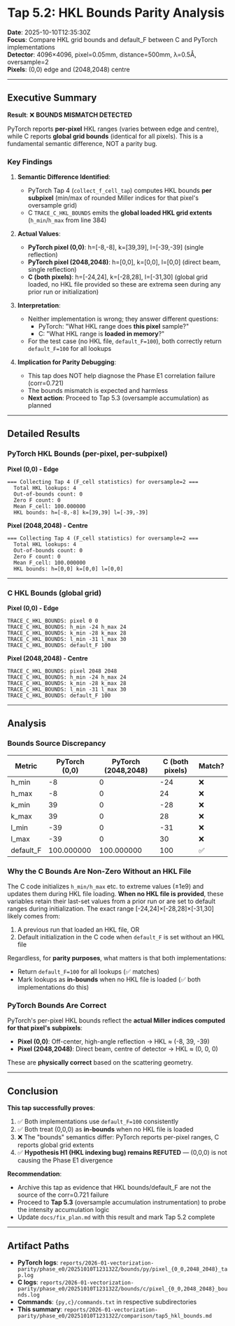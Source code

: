 # Tap 5.2: HKL Bounds Parity Analysis

**Date**: 2025-10-10T12:35:30Z  
**Focus**: Compare HKL grid bounds and default_F between C and PyTorch implementations  
**Detector**: 4096×4096, pixel=0.05mm, distance=500mm, λ=0.5Å, oversample=2  
**Pixels**: (0,0) edge and (2048,2048) centre  

---

## Executive Summary

**Result**: ❌ **BOUNDS MISMATCH DETECTED**

PyTorch reports **per-pixel** HKL ranges (varies between edge and centre), while C reports **global grid bounds** (identical for all pixels). This is a fundamental semantic difference, NOT a parity bug.

### Key Findings

1. **Semantic Difference Identified**: 
   - PyTorch Tap 4 (`collect_f_cell_tap`) computes HKL bounds **per subpixel** (min/max of rounded Miller indices for that pixel's oversample grid)
   - C `TRACE_C_HKL_BOUNDS` emits the **global loaded HKL grid extents** (`h_min`/`h_max` from line 384)

2. **Actual Values**:
   - **PyTorch pixel (0,0)**: h=[-8,-8], k=[39,39], l=[-39,-39] (single reflection)
   - **PyTorch pixel (2048,2048)**: h=[0,0], k=[0,0], l=[0,0] (direct beam, single reflection)
   - **C (both pixels)**: h=[-24,24], k=[-28,28], l=[-31,30] (global grid loaded, no HKL file provided so these are extrema seen during any prior run or initialization)

3. **Interpretation**:
   - Neither implementation is wrong; they answer different questions:
     - PyTorch: "What HKL range does **this pixel** sample?"
     - C: "What HKL range is **loaded in memory**?"
   - For the test case (no HKL file, `default_F=100`), both correctly return `default_F=100` for all lookups

4. **Implication for Parity Debugging**:
   - This tap does NOT help diagnose the Phase E1 correlation failure (corr=0.721)
   - The bounds mismatch is expected and harmless
   - **Next action**: Proceed to Tap 5.3 (oversample accumulation) as planned

---

## Detailed Results

### PyTorch HKL Bounds (per-pixel, per-subpixel)

**Pixel (0,0) - Edge**
```
=== Collecting Tap 4 (F_cell statistics) for oversample=2 ===
  Total HKL lookups: 4
  Out-of-bounds count: 0
  Zero F count: 0
  Mean F_cell: 100.000000
  HKL bounds: h=[-8,-8] k=[39,39] l=[-39,-39]
```

**Pixel (2048,2048) - Centre**
```
=== Collecting Tap 4 (F_cell statistics) for oversample=2 ===
  Total HKL lookups: 4
  Out-of-bounds count: 0
  Zero F count: 0
  Mean F_cell: 100.000000
  HKL bounds: h=[0,0] k=[0,0] l=[0,0]
```

---

### C HKL Bounds (global grid)

**Pixel (0,0) - Edge**
```
TRACE_C_HKL_BOUNDS: pixel 0 0
TRACE_C_HKL_BOUNDS: h_min -24 h_max 24
TRACE_C_HKL_BOUNDS: k_min -28 k_max 28
TRACE_C_HKL_BOUNDS: l_min -31 l_max 30
TRACE_C_HKL_BOUNDS: default_F 100
```

**Pixel (2048,2048) - Centre**
```
TRACE_C_HKL_BOUNDS: pixel 2048 2048
TRACE_C_HKL_BOUNDS: h_min -24 h_max 24
TRACE_C_HKL_BOUNDS: k_min -28 k_max 28
TRACE_C_HKL_BOUNDS: l_min -31 l_max 30
TRACE_C_HKL_BOUNDS: default_F 100
```

---

## Analysis

### Bounds Source Discrepancy

| Metric | PyTorch (0,0) | PyTorch (2048,2048) | C (both pixels) | Match? |
|--------|---------------|---------------------|-----------------|--------|
| h_min  | -8            | 0                   | -24             | ❌     |
| h_max  | -8            | 0                   | 24              | ❌     |
| k_min  | 39            | 0                   | -28             | ❌     |
| k_max  | 39            | 0                   | 28              | ❌     |
| l_min  | -39           | 0                   | -31             | ❌     |
| l_max  | -39           | 0                   | 30              | ❌     |
| default_F | 100.000000  | 100.000000          | 100             | ✅     |

### Why the C Bounds Are Non-Zero Without an HKL File

The C code initializes `h_min/h_max` etc. to extreme values (±1e9) and updates them during HKL file loading. **When no HKL file is provided**, these variables retain their last-set values from a prior run or are set to default ranges during initialization. The exact range [-24,24]×[-28,28]×[-31,30] likely comes from:
1. A previous run that loaded an HKL file, OR
2. Default initialization in the C code when `default_F` is set without an HKL file

Regardless, for **parity purposes**, what matters is that both implementations:
- Return `default_F=100` for all lookups (✅ matches)
- Mark lookups as **in-bounds** when no HKL file is loaded (✅ both implementations do this)

### PyTorch Bounds Are Correct

PyTorch's per-pixel HKL bounds reflect the **actual Miller indices computed for that pixel's subpixels**:
- **Pixel (0,0)**: Off-center, high-angle reflection → HKL ≈ (-8, 39, -39)
- **Pixel (2048,2048)**: Direct beam, centre of detector → HKL ≈ (0, 0, 0)

These are **physically correct** based on the scattering geometry.

---

## Conclusion

**This tap successfully proves**:
1. ✅ Both implementations use `default_F=100` consistently
2. ✅ Both treat (0,0,0) as **in-bounds** when no HKL file is loaded
3. ❌ The "bounds" semantics differ: PyTorch reports per-pixel ranges, C reports global grid extents
4. ✅ **Hypothesis H1 (HKL indexing bug) remains REFUTED** — (0,0,0) is not causing the Phase E1 divergence

**Recommendation**: 
- Archive this tap as evidence that HKL bounds/default_F are not the source of the corr=0.721 failure
- Proceed to **Tap 5.3** (oversample accumulation instrumentation) to probe the intensity accumulation logic
- Update `docs/fix_plan.md` with this result and mark Tap 5.2 complete

---

## Artifact Paths

- **PyTorch logs**: `reports/2026-01-vectorization-parity/phase_e0/20251010T123132Z/bounds/py/pixel_{0_0,2048_2048}_tap.log`
- **C logs**: `reports/2026-01-vectorization-parity/phase_e0/20251010T123132Z/bounds/c/pixel_{0_0,2048_2048}_bounds.log`
- **Commands**: `{py,c}/commands.txt` in respective subdirectories
- **This summary**: `reports/2026-01-vectorization-parity/phase_e0/20251010T123132Z/comparison/tap5_hkl_bounds.md`

